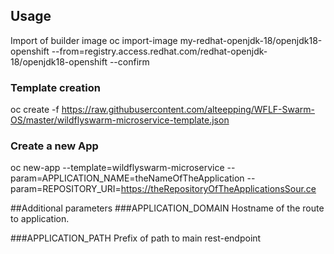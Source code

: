 ## Usage
Import of builder image
oc import-image my-redhat-openjdk-18/openjdk18-openshift --from=registry.access.redhat.com/redhat-openjdk-18/openjdk18-openshift --confirm

### Template creation
oc create -f https://raw.githubusercontent.com/alteepping/WFLF-Swarm-OS/master/wildflyswarm-microservice-template.json

### Create a new App
oc new-app --template=wildflyswarm-microservice --param=APPLICATION_NAME=theNameOfTheApplication --param=REPOSITORY_URI=https://theRepositoryOfTheApplicationsSour.ce


##Additional parameters
###APPLICATION_DOMAIN
Hostname of the route to application.

###APPLICATION_PATH
Prefix of path to main rest-endpoint
